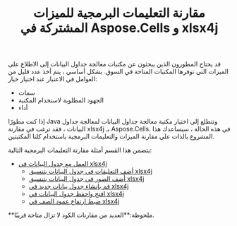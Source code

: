 ﻿---
title: مقارنة التعليمات البرمجية للميزات المشتركة في Aspose.Cells و xlsx4j
type: docs
weight: 10
url: /ar/java/code-comparison-for-common-features-in-aspose-cells-and-xlsx4j/
---
قد يحتاج المطورون الذين يبحثون عن مكتبات معالجة جداول البيانات إلى الاطلاع على الميزات التي توفرها المكتبات المتاحة في السوق. بشكل أساسي ، يتم أخذ عدد قليل من العوامل في الاعتبار عند اختيار خيار:

- سمات
- الجهود المطلوبة لاستخدام المكتبة
- أداء

إذا كنت مطورًا Java وتتطلع إلى اختيار مكتبة معالجة جداول البيانات لمعالجة جداول البيانات ، فقد ترغب في مقارنة xlsx4j بـ Aspose.Cells. في هذه الحالة ، سيساعدك هذا المشروع بالذات على مقارنة الميزات والتعليمات البرمجية باستخدام كلتا المكتبتين.

يتضمن هذا القسم أمثلة مقارنة التعليمات البرمجية التالية:

- [العمل مع جدول البيانات في xlsx4j](/cells/ar/java/working-with-spreadsheet-in-xlsx4j/)
  - [أضف التعليقات في جدول البيانات بتنسيق xlsx4j](/cells/ar/java/add-comments-in-spreadsheet-in-xlsx4j/)
  - [أضف الصور في جدول البيانات بتنسيق xlsx4j](/cells/ar/java/add-images-in-spreadsheet-in-xlsx4j/)
  - [قم بإنشاء جدول بيانات جديد في xlsx4j](/cells/ar/java/create-new-spreadsheet-in-xlsx4j/)
  - [افتح واحفظ جدول البيانات في xlsx4j](/cells/ar/java/open-and-save-spreadsheet-in-xlsx4j/)
  - [ضبط ارتفاع عمود الصف في xlsx4j](/cells/ar/java/row-column-height-adjustment-in-xlsx4j/)

**ملحوظة:**العديد من مقارنات الكود لا تزال متاحة قريبًا.
